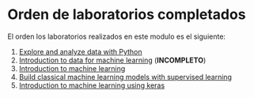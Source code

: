 # Orden de laboratorios completados
El orden los laboratorios realizados en este modulo es el siguiente:
1. [Explore and analyze data with Python](https://learn.microsoft.com/en-us/training/modules/explore-analyze-data-with-python/)
2. [Introduction to data for machine learning](https://learn.microsoft.com/en-us/training/modules/introduction-to-data-for-machine-learning/) (**INCOMPLETO**)
3. [Introduction to machine learning](https://learn.microsoft.com/en-us/training/modules/introduction-to-machine-learning/)
4. [Build classical machine learning models with supervised learning](https://learn.microsoft.com/en-us/training/modules/introduction-to-classical-machine-learning/) 
5. [Introduction to machine learning using keras](https://learn.microsoft.com/es-es/training/modules/intro-machine-learning-keras/1-introduction)

